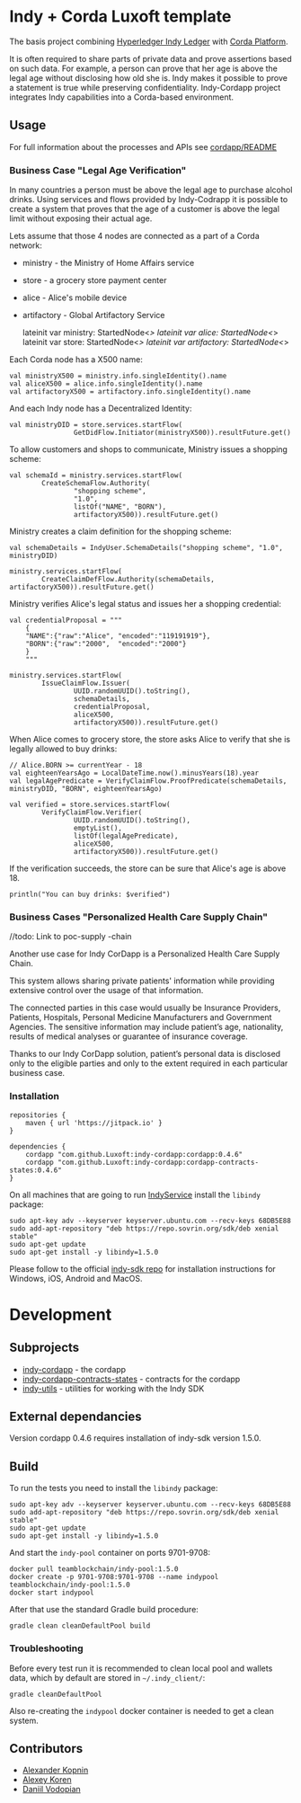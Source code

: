 # Indy + Corda Luxoft template

The basis project combining [Hyperledger Indy Ledger](https://www.hyperledger.org/projects/hyperledger-indy) with [Corda Platform](https://www.corda.net/index.html).

It is often required to share parts of private data and prove assertions based on such data. 
For example, a person can prove that her age is above the legal age without disclosing how old she is.
Indy makes it possible to prove a statement is true while preserving confidentiality.
Indy-Cordapp project integrates Indy capabilities into a Corda-based environment.

## Usage

For full information about the processes and APIs see [cordapp/README](cordapp/README.md)

### Business Case "Legal Age Verification"
   
In many countries a person must be above the legal age to purchase alcohol drinks.
Using services and flows provided by Indy-Codrapp it is possible to create a system 
that proves that the age of a customer is above the legal limit without exposing their actual age.
   
Lets assume that those 4 nodes are connected as a part of a Corda network:
 - ministry - the Ministry of Home Affairs service
 - store    - a grocery store payment center
 - alice    - Alice's mobile device
 - artifactory - Global Artifactory Service
 

    lateinit var ministry: StartedNode<*>
    lateinit var alice: StartedNode<*>
    lateinit var store: StartedNode<*>
    lateinit var artifactory: StartedNode<*>
    
Each Corda node has a X500 name:
    
    val ministryX500 = ministry.info.singleIdentity().name
    val aliceX500 = alice.info.singleIdentity().name
    val artifactoryX500 = artifactory.info.singleIdentity().name

And each Indy node has a Decentralized Identity:

    val ministryDID = store.services.startFlow(
                    GetDidFlow.Initiator(ministryX500)).resultFuture.get()

To allow customers and shops to communicate, Ministry issues a shopping scheme:

    val schemaId = ministry.services.startFlow(
            CreateSchemaFlow.Authority(
                    "shopping scheme",
                    "1.0",
                    listOf("NAME", "BORN"),
                    artifactoryX500)).resultFuture.get()

Ministry creates a claim definition for the shopping scheme:

    val schemaDetails = IndyUser.SchemaDetails("shopping scheme", "1.0", ministryDID)

    ministry.services.startFlow(
            CreateClaimDefFlow.Authority(schemaDetails, artifactoryX500)).resultFuture.get()

Ministry verifies Alice's legal status and issues her a shopping credential:

    val credentialProposal = """
        {
        "NAME":{"raw":"Alice", "encoded":"119191919"},
        "BORN":{"raw":"2000",  "encoded":"2000"}
        }
        """

    ministry.services.startFlow(
            IssueClaimFlow.Issuer(
                    UUID.randomUUID().toString(),
                    schemaDetails,
                    credentialProposal,
                    aliceX500,
                    artifactoryX500)).resultFuture.get()

When Alice comes to grocery store, the store asks Alice to verify that she is legally allowed to buy drinks:

    // Alice.BORN >= currentYear - 18
    val eighteenYearsAgo = LocalDateTime.now().minusYears(18).year
    val legalAgePredicate = VerifyClaimFlow.ProofPredicate(schemaDetails, ministryDID, "BORN", eighteenYearsAgo)

    val verified = store.services.startFlow(
            VerifyClaimFlow.Verifier(
                    UUID.randomUUID().toString(),
                    emptyList(),
                    listOf(legalAgePredicate),
                    aliceX500,
                    artifactoryX500)).resultFuture.get()

If the verification succeeds, the store can be sure that Alice's age is above 18.

    println("You can buy drinks: $verified")
    

### Business Cases "Personalized Health Care Supply Chain"

//todo: Link to poc-supply -chain

Another use case for Indy CorDapp is a Personalized Health Care Supply Chain.

This system allows sharing private patients' information while providing extensive control over the usage of that information.

The connected parties in this case would usually be Insurance Providers, Patients, Hospitals, Personal Medicine Manufacturers and Government Agencies.
The sensitive information may include patient’s age, nationality, results of medical analyses or guarantee of insurance coverage.

Thanks to our Indy CorDapp solution, patient’s personal data is disclosed only to the eligible parties and only to the extent required in each particular business case.

### Installation

    repositories {
        maven { url 'https://jitpack.io' }
    }

    dependencies {
        cordapp "com.github.Luxoft:indy-cordapp:cordapp:0.4.6"
        cordapp "com.github.Luxoft:indy-cordapp:cordapp-contracts-states:0.4.6"
    }

On all machines that are going to run [IndyService](cordapp/README.md#services) install the `libindy` package:

    sudo apt-key adv --keyserver keyserver.ubuntu.com --recv-keys 68DB5E88
    sudo add-apt-repository "deb https://repo.sovrin.org/sdk/deb xenial stable"
    sudo apt-get update
    sudo apt-get install -y libindy=1.5.0
    
Please follow to the official [indy-sdk repo](https://github.com/hyperledger/indy-sdk#installing-the-sdk) 
for installation instructions for Windows, iOS, Android and MacOS.

# Development
 

## Subprojects

- [indy-cordapp](cordapp/README.md) - the cordapp
- [indy-cordapp-contracts-states](cordapp-contracts-states/README.md) - contracts for the cordapp
- [indy-utils](indy-utils/README.md) - utilities for working with the Indy SDK

## External dependancies

Version cordapp 0.4.6 requires installation of indy-sdk version 1.5.0.

## Build

To run the tests you need to install the `libindy` package:

    sudo apt-key adv --keyserver keyserver.ubuntu.com --recv-keys 68DB5E88
    sudo add-apt-repository "deb https://repo.sovrin.org/sdk/deb xenial stable"
    sudo apt-get update
    sudo apt-get install -y libindy=1.5.0

And start the `indy-pool` container on ports 9701-9708: 

    docker pull teamblockchain/indy-pool:1.5.0
    docker create -p 9701-9708:9701-9708 --name indypool teamblockchain/indy-pool:1.5.0
    docker start indypool
    
After that use the standard Gradle build procedure:

    gradle clean cleanDefaultPool build
    
### Troubleshooting    
    
Before every test run it is recommended to clean local pool and wallets data, which by default are stored in `~/.indy_client/`:

    gradle cleanDefaultPool
    
Also re-creating the `indypool` docker container is needed to get a clean system.

## Contributors

- [Alexander Kopnin](https://github.com/alkopnin)
- [Alexey Koren](https://github.com/alexeykoren)
- [Daniil Vodopian](https://github.com/voddan/)
